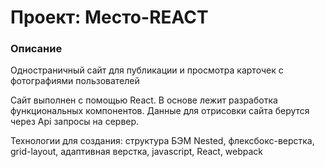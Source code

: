 # Проект: Место-REACT

### Описание

Одностраничный сайт для публикации и просмотра карточек с фотографиями пользователей

Сайт выполнен с помощью React. В основе лежит разработка функциональных компонентов.
Данные для отрисовки сайта берутся через Api запросы на сервер.

Технологии для создания:
структура БЭМ Nested, флексбокс-верстка, grid-layout, адаптивная верстка,  javascript, React, webpack
